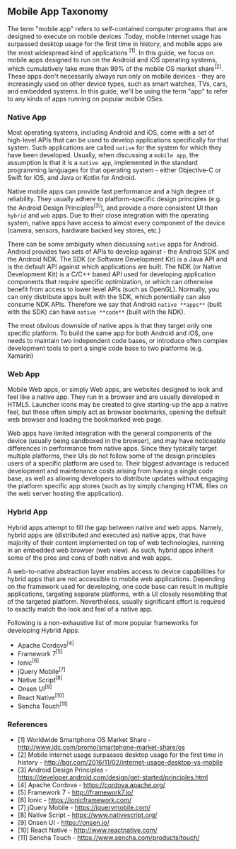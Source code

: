 ## Mobile App Taxonomy

The term "mobile app" refers to self-contained computer programs that are designed to execute on mobile devices .Today, mobile Internet usage has surpassed desktop usage for the first time in history, and mobile apps are the most widespread kind of applications <sup>[1]</sup>. In this guide, we focus on mobile apps designed to run on the Android and iOS operating systems, which cumulatively take more than 99% of the mobile OS market share<sup>[2]</sup>. These apps don't necessarily always run only on mobile devices - they are increasingly used on other device types, such as smart watches, TVs, cars, and embedded systems. In this guide, we'll be using the term "app" to refer to any kinds of apps running on popular mobile OSes.

### Native App

Most operating systems, including Android and iOS, come with a set of high-level APIs that can be used to develop applications specifically for that system. Such applications are called `native` for the system for which they have been developed. Usually, when discussing a `mobile app`, the assumption is that it is a `native app`, implemented in the standard programming languages for that operating system - either Objective-C or Swift for iOS, and Java or Kotlin for Android.

Native mobile apps can provide fast performance and a high degree of reliability. They usually adhere to platform-specific design principles (e.g. the Android Design Principles<sup>[3]</sup>), and provide a more consistent UI than `hybrid` and `web` apps. Due to their close integration with the operating system, native apps have access to almost every component of the device (camera, sensors, hardware backed key stores, etc.)

There can be some ambiguity when discussing `native` apps for Android. Android provides two sets of APIs to develop against - the Android SDK and the Android NDK. The SDK (or Software Development Kit) is a Java API and is the default API against which applications are built. The NDK (or Native Development Kit) is a C/C++ based API used for developing application components that require specific optimization, or which can otherwise benefit from access to lower level APIs (such as OpenGL). Normally, you can only distribute apps built with the SDK, which potentially can also consume NDK APIs. Therefore we say that Android `native **apps**` (built with the SDK) can have `native **code**` (built with the NDK).

The most obvious downside of native apps is that they target only one specific platform. To build the same app for both Android and iOS, one needs to maintain two independent code bases, or introduce often complex development tools to port a single code base to two platforms (e.g. Xamarin)

<!-- Note that Xamarin, unlike Cordova, actually creates native binaries for iOS and Android apps -->

### Web App

Mobile Web apps, or simply Web apps, are websites designed to look and feel like a native app. They run in a browser and are usually developed in HTML5. Launcher icons may be created to give starting-up the app a native feel, but these often simply act as browser bookmarks, opening the default web browser and loading the bookmarked web page.

Web apps have limited integration with the general components of the device (usually being sandboxed in the browser), and may have noticeable differences in performance from native apps. Since they typically target multiple platforms, their UIs do not follow some of the design principles users of a specific platform are used to. Their biggest advantage is reduced development and maintenance costs arising from having a single code base, as well as allowing developers to distribute updates without engaging the platform specific app stores (such as by simply changing HTML files on the web server hosting the application).

### Hybrid App

Hybrid apps attempt to fill the gap between native and web apps. Namely, hybrid apps are (distributed and executed as) native apps, that have majority of their content implemented on top of web technologies, running in an embedded web browser (web view). As such, hybrid apps inherit some of the pros and cons of both native and web apps.

A web-to-native abstraction layer enables access to device capabilities for hybrid apps that are not accessible to mobile web applications. Depending on the framework used for developing, one code base can result in multiple applications, targeting separate platforms, with a UI closely resembling that of the targeted platform. Nevertheless, usually significant effort is required to exactly match the look and feel of a native app.

Following is a non-exhaustive list of more popular frameworks for developing Hybrid Apps:

* Apache Cordova<sup>[4]</sup>
* Framework 7<sup>[5]</sup>
* Ionic<sup>[6]</sup>
* jQuery Mobile<sup>[7]</sup>
* Native Script<sup>[8]</sup>
* Onsen UI<sup>[9]</sup>
* React Native<sup>[10]</sup>
* Sencha Touch<sup>[11]</sup>

### References

* [1] Worldwide Smartphone OS Market Share - http://www.idc.com/promo/smartphone-market-share/os
* [2] Mobile internet usage surpasses desktop usage for the first time in history - http://bgr.com/2016/11/02/internet-usage-desktop-vs-mobile
* [3] Android Design Principles - https://developer.android.com/design/get-started/principles.html
* [4] Apache Cordova - https://cordova.apache.org/
* [5] Framework 7 - http://framework7.io/
* [6] Ionic - https://ionicframework.com/
* [7] jQuery Mobile - https://jquerymobile.com/
* [8] Native Script - https://www.nativescript.org/
* [9] Onsen UI - https://onsen.io/
* [10] React Native - http://www.reactnative.com/
* [11] Sencha Touch - https://www.sencha.com/products/touch/
